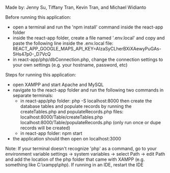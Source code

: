 Made by: Jenny Su, Tiffany Tran, Kevin Tran, and Michael Widianto

Before running this application:
- open a terminal and run the 'npm install' command inside the react-app folder
- inside the react-app folder, create a file named '.env.local' and copy and paste 
  the following line inside the .env.local file: REACT_APP_GOOGLE_MAPS_API_KEY=AIzaSyCLherBXiXAewyPuGAs-5Hs47p0-_D7VcQ
- in react-app/php/dbConnection.php, change the connection settings to your own 
  settings (e.g. your hostname, password, etc)


Steps for running this application:
- open XAMPP and start Apache and MySQL
- navigate to the react-app folder and run the following two commands in separate terminals:
    - in react-app/php folder: php -S localhost:8000
        then create the database tables and populate records by running the createTables.php and
        populateRecords.php files:
        localhost:8000/Table/createTables.php
        localhost:8000/Table/populateRecords.php (only run once or dupe records will be created)
    - in react-app folder: npm start
- the application should then open on localhost:3000


Note: If your terminal doesn't recognize 'php' as a command, go to your environment variable settings -> system variables -> select Path -> edit Path and add the location of the php folder that came with XAMPP (e.g. something like C:\xampp\php). If running in an IDE, restart the IDE
